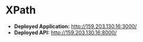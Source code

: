 # XPath
- **Deployed Application:** http://159.203.130.16:3000/
- **Deployed API:** http://159.203.130.16:8000/
